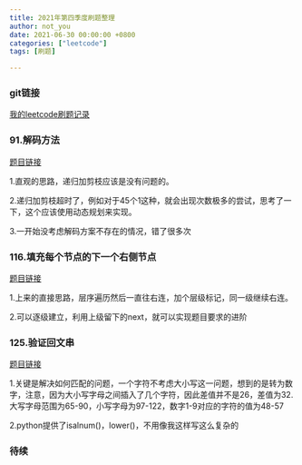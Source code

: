 ```yaml
---
title: 2021年第四季度刷题整理
author: not_you
date: 2021-06-30 00:00:00 +0800
categories: ["leetcode"]
tags: [刷题]

---
```




### git链接

[我的leetcode刷题记录](https://github.com/hubing1791/my_leetcode)

### 91.解码方法

[题目链接](https://leetcode-cn.com/problems/decode-ways/)

1.直观的思路，递归加剪枝应该是没有问题的。

2.递归加剪枝超时了，例如对于45个1这种，就会出现次数极多的尝试，思考了一下，这个应该使用动态规划来实现。

3.一开始没考虑解码方案不存在的情况，错了很多次



### 116.填充每个节点的下一个右侧节点

[题目链接](https://leetcode-cn.com/problems/populating-next-right-pointers-in-each-node/)

1.上来的直接思路，层序遍历然后一直往右连，加个层级标记，同一级继续右连。 

2.可以逐级建立，利用上级留下的next，就可以实现题目要求的进阶



### 125.验证回文串

[题目链接](https://leetcode-cn.com/problems/valid-palindrome/)

1.关键是解决如何匹配的问题，一个字符不考虑大小写这一问题，想到的是转为数字，注意，因为大小写字母之间插入了几个字符，因此差值并不是26，差值为32.大写字母范围为65-90，小写字母为97-122，数字1-9对应的字符的值为48-57

2.python提供了isalnum()，lower()，不用像我这样写这么复杂的





### 待续



